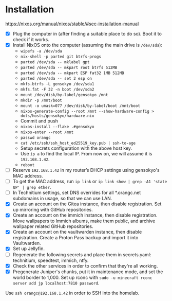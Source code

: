 # Installation
https://nixos.org/manual/nixos/stable/#sec-installation-manual

- [x] Plug the computer in (after finding a suitable place to do so). Boot it to check if it works.
- [x] Install NixOS onto the computer (assuming the main drive is `/dev/sda`):
    - `wipefs -a /dev/sda`
    - `nix-shell -p parted git btrfs-progs`
    - `parted /dev/sda -- mklabel gpt`
    - `parted /dev/sda -- mkpart root btrfs 512MB`
    - `parted /dev/sda -- mkpart ESP fat32 1MB 512MB`
    - `parted /dev/sda -- set 2 esp on`
    - `mkfs.btrfs -L gensokyo /dev/sda1`
    - `mkfs.fat -F 32 -n boot /dev/sda2`
    - `mount /dev/disk/by-label/gensokyo /mnt`
    - `mkdir -p /mnt/boot`
    - `mount -o umask=077 /dev/disk/by-label/boot /mnt/boot`
    - `nixos-generate-config --root /mnt --show-hardware-config > dots/hosts/gensokyo/hardware.nix`
    - Commit and push
    - `nixos-install --flake .#gensokyo`
    - `nixos-enter --root /mnt`
    - `passwd orangc`
    - `cat /etc/ssh/ssh_host_ed25519_key.pub | ssh-to-age`
    - Setup secrets configuration with the above host key.
    - Use `ip a` to find the local IP. From now on, we will assume it is `192.168.1.42`.
    - `reboot`
- [ ] Reserve `192.168.1.42` in my router’s DHCP settings using gensokyo's MAC address.
- [ ] To get the MAC address, run `ip link` or `ip link show | grep -A1 'state UP' | grep ether`.
- [ ] In Technitium settings, set DNS overrides for all *.orangc.net subdomains in usage, so that we can use LAN.
- [x] Create an account on the Gitea instance, then disable registration. Set up mirroring with GitHub repositories.
- [x] Create an account on the immich instance, then disable registration. Move wallpapers to Immich albums, make them public, and archive wallpaper related GitHub repositories.
- [x] Create an account on the vaultwarden instance, then disable registration. Create a Proton Pass backup and import it into Vaultwarden.
- [x] Set up Jellyfin.
- [ ] Regenerate the following secrets and place them in secrets.yaml: technitium, speedtest, immich, ntfy.
- [x] Check the other services in order to confirm that they're all working.
- [x] Pregenerate Juniper's chunks, put it in maintenance mode, and set the world border to 1,000. Set up rconc with `sudo -u minecraft rconc server add jp localhost:7810 password`.

Use `ssh orangc@192.168.1.42` in order to SSH into the homelab.
